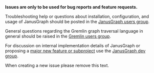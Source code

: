 __Issues are only to be used for bug reports and feature requests.__

Troubleshooting help or questions about installation, configuration, and usage of JanusGraph should be posted in the [JanusGraph users group](https://groups.google.com/forum/#!forum/janusgraph-users).

General questions regarding the Gremlin graph traversal language in general should be raised in the [Gremlin users group](https://groups.google.com/forum/#!forum/gremlin-users).

For discussion on internal implementation details of JanusGraph or proposing a [major new feature or subproject](https://docs.janusgraph.org/development/#development-decisions) use the [JanusGraph dev group](https://groups.google.com/forum/#!forum/janusgraph-dev).

When creating a new issue please remove this text.
